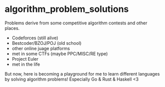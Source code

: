 # algorithm_problem_solutions

Problems derive from some competitive algorithm contests and other places.

+ Codeforces (still alive)
+ Bestcoder/BZOJ/POJ (old school)
+ other online juage platforms
+ met in some CTFs (maybe PPC/MISC/RE type)
+ Project Euler
+ met in the life

But now, here is becoming a playground for me to learn different languages by solving algorithm problems!
Especially Go & Rust & Haskell <3
